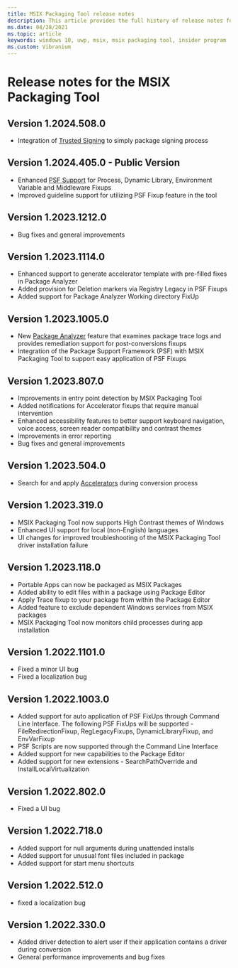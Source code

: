 ```yaml
---
title: MSIX Packaging Tool release notes
description: This article provides the full history of release notes for different versions of the MSIX Packaging Tool.
ms.date: 04/28/2021
ms.topic: article
keywords: windows 10, uwp, msix, msix packaging tool, insider program
ms.custom: Vibranium
---
```


# Release notes for the MSIX Packaging Tool

## Version 1.2024.508.0 
- Integration of [Trusted Signing](https://learn.microsoft.com/azure/trusted-signing/overview) to simply package signing process 

## Version 1.2024.405.0 - Public Version
- Enhanced [PSF Support](https://learn.microsoft.com/windows/msix/psf/psf-integration-with-mpt) for Process, Dynamic Library, Environment Variable and Middleware Fixups
- Improved guideline support for utilizing PSF Fixup feature in the tool

## Version 1.2023.1212.0 
- Bug fixes and general improvements

## Version 1.2023.1114.0
- Enhanced support to generate accelerator template with pre-filled fixes in Package Analyzer 
- Added provision for Deletion markers via Registry Legacy in PSF Fixups
- Added support for Package Analyzer Working directory FixUp 

## Version 1.2023.1005.0 
- New [Package Analyzer](https://learn.microsoft.com/windows/msix/packaging-tool/package-analyzer) feature that examines package trace logs and provides remediation support for post-conversions fixups
- Integration of the Package Support Framework (PSF) with MSIX Packaging Tool to support easy application of PSF Fixups

## Version 1.2023.807.0 
- Improvements in entry point detection by MSIX Packaging Tool
- Added notifications for Accelerator fixups that require manual intervention
- Enhanced accessibility features to better support keyboard navigation, voice access, screen reader compatibility and contrast themes
- Improvements in error reporting 
- Bug fixes and general improvements

## Version 1.2023.504.0
- Search for and apply [Accelerators](../../toolkit/accelerators.md) during conversion process

## Version 1.2023.319.0 
- MSIX Packaging Tool now supports High Contrast themes of Windows
- Enhanced UI support for local (non-English) languages
- UI changes for improved troubleshooting of the MSIX Packaging Tool driver installation failure

## Version 1.2023.118.0
- Portable Apps can now be packaged as MSIX Packages
- Added ability to edit files within a package using Package Editor
- Apply Trace fixup to your package from within the Package Editor
- Added feature to exclude dependent Windows services from MSIX packages
- MSIX Packaging Tool now monitors child processes during app installation

## Version 1.2022.1101.0
- Fixed a minor UI bug
- Fixed a localization bug

## Version 1.2022.1003.0
- Added support for auto application of PSF FixUps through Command Line Interface. The following PSF FixUps will be supported - FileRedirectionFixup, RegLegacyFixups, DynamicLibraryFixup, and EnvVarFixup
- PSF Scripts are now supported through the Command Line Interface
- Added support for new capabilities to the Package Editor
- Added support for new extensions - SearchPathOverride and InstallLocalVirtualization

## Version 1.2022.802.0
- Fixed a UI bug

## Version 1.2022.718.0
- Added support for null arguments during unattended installs
- Added support for unusual font files included in package
- Added support for start menu shortcuts

## Version 1.2022.512.0
- fixed a localization bug

## Version 1.2022.330.0
- Added driver detection to alert user if their application contains a driver during conversion
- General performance improvements and bug fixes

